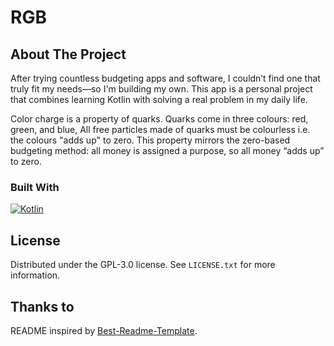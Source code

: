 # RGB

<!-- Improved compatibility of back to top link: See: https://github.com/othneildrew/Best-README-Template/pull/73 -->
<a id="readme-top"></a>
<!--
*** Thanks for checking out the Best-README-Template. If you have a suggestion
*** that would make this better, please fork the repo and create a pull request
*** or simply open an issue with the tag "enhancement".
*** Don't forget to give the project a star!
*** Thanks again! Now go create something AMAZING! :D
-->

<!-- ABOUT THE PROJECT -->
## About The Project

<!--[![Product Name Screen Shot][product-screenshot]](https://example.com)-->

After trying countless budgeting apps and software, I couldn’t find one that truly fit my needs—so I'm building my own. This app is a personal project that combines learning Kotlin with solving a real problem in my daily life. 

Color charge is a property of quarks. Quarks come in three colours: red, green, and blue, All free particles made of quarks must be colourless i.e. the colours "adds up" to zero.
This property mirrors the zero-based budgeting method: all money is assigned a purpose, so all money “adds up” to zero. 

<!-- <p align="right">(<a href="#readme-top">back to top</a>)</p> -->

### Built With

[![Kotlin][kotlin]][Kotlin-url]

<!-- LICENSE -->
## License

Distributed under the GPL-3.0 license. See `LICENSE.txt` for more information.

<!-- OTHER REPOS -->
## Thanks to

README inspired by [Best-Readme-Template].

<!-- MARKDOWN LINKS & IMAGES -->
<!-- https://www.markdownguide.org/basic-syntax/#reference-style-links -->

[Kotlin-url]:https://kotlinlang.org/
[Kotlin]:https://img.shields.io/badge/Kotlin-7F52FF?&style=flat&logo=kotlin&logoColor=white

[Best-Readme-Template]:https://github.com/othneildrew/Best-README-Template
